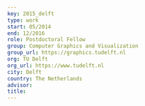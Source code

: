 ```yaml
---
key: 2015_delft
type: work
start: 05/2014
end: 12/2016
role: Postdoctoral Fellow
group: Computer Graphics and Visualization
group_url: https://graphics.tudelft.nl
org: TU Delft
org_url: https://www.tudelft.nl
city: Delft
country: The Netherlands
advisor:
title:
---
```

